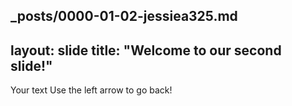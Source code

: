 _posts/0000-01-02-jessiea325.md
---
layout: slide
title: "Welcome to our second slide!"
---
Your text
Use the left arrow to go back!
